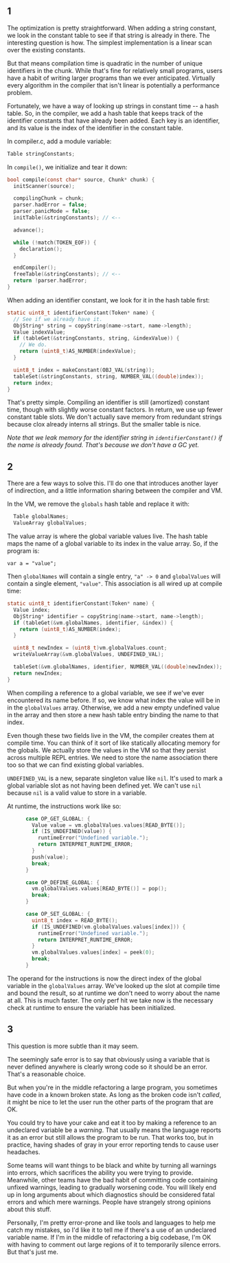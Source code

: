 ## 1

The optimization is pretty straightforward. When adding a string constant, we
look in the constant table to see if that string is already in there. The
interesting question is how. The simplest implementation is a linear scan over
the existing constants.

But that means compilation time is quadratic in the number of unique identifiers
in the chunk. While that's fine for relatively small programs, users have a
habit of writing larger programs than we ever anticipated. Virtually every
algorithm in the compiler that isn't linear is potentially a performance
problem.

Fortunately, we have a way of looking up strings in constant time -- a hash
table. So, in the compiler, we add a hash table that keeps track of the
identifier constants that have already been added. Each key is an identifier,
and its value is the index of the identifier in the constant table.

In compiler.c, add a module variable:

```c
Table stringConstants;
```

In `compile()`, we initialize and tear it down:

```c
bool compile(const char* source, Chunk* chunk) {
  initScanner(source);

  compilingChunk = chunk;
  parser.hadError = false;
  parser.panicMode = false;
  initTable(&stringConstants); // <--

  advance();

  while (!match(TOKEN_EOF)) {
    declaration();
  }

  endCompiler();
  freeTable(&stringConstants); // <--
  return !parser.hadError;
}
```

When adding an identifier constant, we look for it in the hash table first:

```c
static uint8_t identifierConstant(Token* name) {
  // See if we already have it.
  ObjString* string = copyString(name->start, name->length);
  Value indexValue;
  if (tableGet(&stringConstants, string, &indexValue)) {
    // We do.
    return (uint8_t)AS_NUMBER(indexValue);
  }

  uint8_t index = makeConstant(OBJ_VAL(string));
  tableSet(&stringConstants, string, NUMBER_VAL((double)index));
  return index;
}
```

That's pretty simple. Compiling an identifier is still (amortized) constant
time, though with slightly worse constant factors. In return, we use up fewer
constant table slots. We don't actually save memory from redundant strings
because clox already interns all strings. But the smaller table is nice.

*Note that we leak memory for the identifier string in `identifierConstant()`
if the name is already found. That's because we don't have a GC yet.*

## 2

There are a few ways to solve this. I'll do one that introduces another layer
of indirection, and a little information sharing between the compiler and VM.

In the VM, we remove the `globals` hash table and replace it with:

```c
  Table globalNames;
  ValueArray globalValues;
```

The value array is where the global variable values live. The hash table maps
the name of a global variable to its index in the value array. So, if the
program is:

```lox
var a = "value";
```

Then `globalNames` will contain a single entry, `"a" -> 0` and `globalValues`
will contain a single element, `"value"`. This association is all wired up at
compile time:

```c
static uint8_t identifierConstant(Token* name) {
  Value index;
  ObjString* identifier = copyString(name->start, name->length);
  if (tableGet(&vm.globalNames, identifier, &index)) {
    return (uint8_t)AS_NUMBER(index);
  }

  uint8_t newIndex = (uint8_t)vm.globalValues.count;
  writeValueArray(&vm.globalValues, UNDEFINED_VAL);

  tableSet(&vm.globalNames, identifier, NUMBER_VAL((double)newIndex));
  return newIndex;
}
```

When compiling a reference to a global variable, we see if we've ever
encountered its name before. If so, we know what index the value will be in in
the `globalValues` array. Otherwise, we add a new empty undefined value in the
array and then store a new hash table entry binding the name to that index.

Even though these two fields live in the VM, the compiler creates them at
compile time. You can think of it sort of like statically allocating memory for
the globals. We actually store the values in the VM so that they persist across
multiple REPL entries. We need to store the name association there too so that
we can find existing global variables.

`UNDEFINED_VAL` is a new, separate singleton value like `nil`. It's used to
mark a global variable slot as not having been defined yet. We can't use `nil`
because `nil` is a valid value to store in a variable.

At runtime, the instructions work like so:

```c
      case OP_GET_GLOBAL: {
        Value value = vm.globalValues.values[READ_BYTE()];
        if (IS_UNDEFINED(value)) {
          runtimeError("Undefined variable.");
          return INTERPRET_RUNTIME_ERROR;
        }
        push(value);
        break;
      }

      case OP_DEFINE_GLOBAL: {
        vm.globalValues.values[READ_BYTE()] = pop();
        break;
      }

      case OP_SET_GLOBAL: {
        uint8_t index = READ_BYTE();
        if (IS_UNDEFINED(vm.globalValues.values[index])) {
          runtimeError("Undefined variable.");
          return INTERPRET_RUNTIME_ERROR;
        }
        vm.globalValues.values[index] = peek(0);
        break;
      }
```

The operand for the instructions is now the direct index of the global variable
in the `globalValues` array. We've looked up the slot at compile time and
bound the result, so at runtime we don't need to worry about the name at all.
This is much faster. The only perf hit we take now is the necessary check at
runtime to ensure the variable has been initialized.

## 3

This question is more subtle than it may seem.

The seemingly safe error is to say that obviously using a variable that is
never defined anywhere is clearly wrong code so it should be an error. That's
a reasonable choice.

But when you're in the middle refactoring a large program, you sometimes have
code in a known broken state. As long as the broken code isn't *called*, it
might be nice to let the user run the other parts of the program that are OK.

You could try to have your cake and eat it too by making a reference to an
undeclared variable be a *warning*. That usually means the language reports it
as an error but still allows the program to be run. That works too, but in
practice, having shades of gray in your error reporting tends to cause user
headaches.

Some teams will want things to be black and white by turning all warnings into
errors, which sacrifices the ability you were trying to provide. Meanwhile,
other teams have the bad habit of committing code containing unfixed warnings,
leading to gradually worsening code. You will likely end up in long arguments
about which diagnostics should be considered fatal errors and which mere
warnings. People have strangely strong opinions about this stuff.

Personally, I'm pretty error-prone and like tools and languages to help me catch
my mistakes, so I'd like it to tell me if there's a use of an undeclared
variable name. If I'm in the middle of refactoring a big codebase, I'm OK with
having to comment out large regions of it to temporarily silence errors. But
that's just me.
